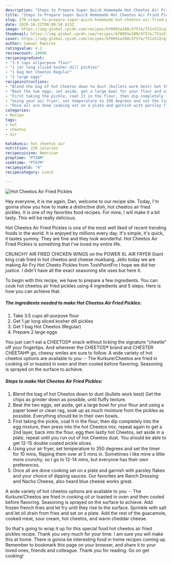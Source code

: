 ```yaml
---
description: "Steps to Prepare Super Quick Homemade Hot Cheetos Air Fried Pickles"
title: "Steps to Prepare Super Quick Homemade Hot Cheetos Air Fried Pickles"
slug: 270-steps-to-prepare-super-quick-homemade-hot-cheetos-air-fried-pickles
date: 2020-10-22T08:09:58.615Z
image: https://img-global.cpcdn.com/recipes/bf0091e288c5f57e/751x532cq70/hot-cheetos-air-fried-pickles-recipe-main-photo.jpg
thumbnail: https://img-global.cpcdn.com/recipes/bf0091e288c5f57e/751x532cq70/hot-cheetos-air-fried-pickles-recipe-main-photo.jpg
cover: https://img-global.cpcdn.com/recipes/bf0091e288c5f57e/751x532cq70/hot-cheetos-air-fried-pickles-recipe-main-photo.jpg
author: Samuel Ramirez
ratingvalue: 4.1
reviewcount: 10698
recipeingredient:
- "3.5 cups allpurpose flour"
- "1 jar long sliced kosher dill pickles"
- "1 bag Hot Cheetos Regular"
- "2 large eggs"
recipeinstructions:
- "Blend the bag of hot Cheetos down to dust (bullets work best) Get the chips as grinder down as possible, until fluffy texture."
- "Beat the two eggs, set aside, get a large bowl for your flour and using a paper towel or clean rag, soak up as much moisture from the pickles as possible. Everything should be in their own bowls."
- "First taking the pickle, coat It in the flour, then dip completely into the egg mixture, then press into the hot Cheetos mix, repeat again to get a 2nd layer, back into the flour, egg then lastly hot Cheetos, set aside in a plate, repeat until you run out of hot Cheetos dust. You should be able to get 12-15 double coated pickle slices."
- "Using your air fryer, set temperature to 350 degrees and set the timer for 10 mins, flipping them over at 5 mins in. Sometimes I like mine a little more crunchy, so I go to 12-14 mins, but everyone has their own preferences."
- "Once all are done cooking set on a plate and garnish with parsley flakes and your choice of dipping sauces. Our favorites are Ranch Dressing and Nacho Cheese, also heard blue cheese works great."
categories:
- Recipe
tags:
- hot
- cheetos
- air

katakunci: hot cheetos air 
nutrition: 220 calories
recipecuisine: American
preptime: "PT38M"
cooktime: "PT47M"
recipeyield: "4"
recipecategory: Lunch

---
```



![Hot Cheetos Air Fried Pickles](https://img-global.cpcdn.com/recipes/bf0091e288c5f57e/751x532cq70/hot-cheetos-air-fried-pickles-recipe-main-photo.jpg)

Hey everyone, it is me again, Dan, welcome to our recipe site. Today, I'm gonna show you how to make a distinctive dish, hot cheetos air fried pickles. It is one of my favorites food recipes. For mine, I will make it a bit tasty. This will be really delicious.

Hot Cheetos Air Fried Pickles is one of the most well liked of recent trending foods in the world. It is enjoyed by millions every day. It's simple, it's quick, it tastes yummy. They are fine and they look wonderful. Hot Cheetos Air Fried Pickles is something that I've loved my entire life.

CRUNCHY AIR FRIED CHICKEN WINGS on the POWER XL AIR FRYER Giant king crab fried in hot cheetos and cheese mukbang. Jello today we are making Air Fry Hot Cheeto Pickles from ToshPointFro I hope we did her justice. I didn&#39;t have all the exact seasoning she uses but here it.


To begin with this recipe, we have to prepare a few ingredients. You can cook hot cheetos air fried pickles using 4 ingredients and 5 steps. Here is how you can achieve that.

<!--inarticleads1-->

##### The ingredients needed to make Hot Cheetos Air Fried Pickles:

1. Take 3.5 cups all-purpose flour
1. Get 1 jar long sliced kosher dill pickles
1. Get 1 bag Hot Cheetos (Regular)
1. Prepare 2 large eggs


You just can&#39;t eat a CHEETOS® snack without licking the signature &#34;cheetle&#34; off your fingertips. And wherever the CHEETOS® brand and CHESTER CHEETAH® go, cheesy smiles are sure to follow. A wide variety of hot cheetos options are available to you ··· The Kurkure/Cheetos are fried in cooking oil or toasted in oven and then cooled before flavoring. Seasoning is sprayed on the surface to achieve. 

<!--inarticleads2-->

##### Steps to make Hot Cheetos Air Fried Pickles:

1. Blend the bag of hot Cheetos down to dust (bullets work best) Get the chips as grinder down as possible, until fluffy texture.
1. Beat the two eggs, set aside, get a large bowl for your flour and using a paper towel or clean rag, soak up as much moisture from the pickles as possible. Everything should be in their own bowls.
1. First taking the pickle, coat It in the flour, then dip completely into the egg mixture, then press into the hot Cheetos mix, repeat again to get a 2nd layer, back into the flour, egg then lastly hot Cheetos, set aside in a plate, repeat until you run out of hot Cheetos dust. You should be able to get 12-15 double coated pickle slices.
1. Using your air fryer, set temperature to 350 degrees and set the timer for 10 mins, flipping them over at 5 mins in. Sometimes I like mine a little more crunchy, so I go to 12-14 mins, but everyone has their own preferences.
1. Once all are done cooking set on a plate and garnish with parsley flakes and your choice of dipping sauces. Our favorites are Ranch Dressing and Nacho Cheese, also heard blue cheese works great.


A wide variety of hot cheetos options are available to you ··· The Kurkure/Cheetos are fried in cooking oil or toasted in oven and then cooled before flavoring. Seasoning is sprayed on the surface to achieve. Add frozen french fries and let fry until they rise to the surface. Sprinkle with salt and let oil drain from fries and set on a plate. Add the rest of the guacamole, cooked meat, sour cream, hot cheetos, and warm cheddar cheese. 

So that's going to wrap it up for this special food hot cheetos air fried pickles recipe. Thank you very much for your time. I am sure you will make this at home. There is gonna be interesting food in home recipes coming up. Remember to bookmark this page on your browser, and share it to your loved ones, friends and colleague. Thank you for reading. Go on get cooking!
